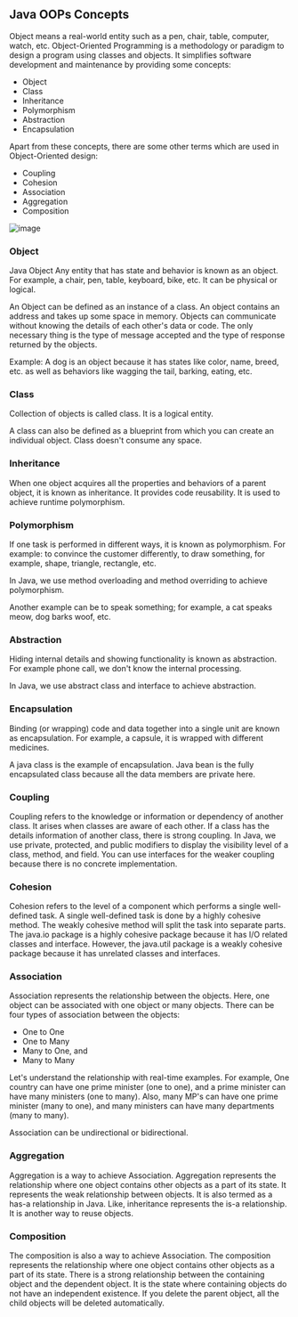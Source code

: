 ## Java OOPs Concepts

Object means a real-world entity such as a pen, chair, table, computer, watch, etc. Object-Oriented Programming is a
methodology or paradigm to design a program using classes and objects. It simplifies software development and
maintenance by providing some concepts:

- Object
- Class
- Inheritance
- Polymorphism
- Abstraction
- Encapsulation

Apart from these concepts, there are some other terms which are used in Object-Oriented design:

- Coupling
- Cohesion
- Association
- Aggregation
- Composition

![image](https://static.javatpoint.com/images/java-oops.png)

### Object

Java Object
Any entity that has state and behavior is known as an object. For example, a chair, pen, table, keyboard, bike, etc. It
can be physical or logical.

An Object can be defined as an instance of a class. An object contains an address and takes up some space in memory.
Objects can communicate without knowing the details of each other's data or code. The only necessary thing is the type
of message accepted and the type of response returned by the objects.

Example: A dog is an object because it has states like color, name, breed, etc. as well as behaviors like wagging the
tail, barking, eating, etc.

### Class

Collection of objects is called class. It is a logical entity.

A class can also be defined as a blueprint from which you can create an individual object. Class doesn't consume any
space.

### Inheritance

When one object acquires all the properties and behaviors of a parent object, it is known as inheritance. It provides
code reusability. It is used to achieve runtime polymorphism.

### Polymorphism

If one task is performed in different ways, it is known as polymorphism. For example: to convince the customer
differently, to draw something, for example, shape, triangle, rectangle, etc.

In Java, we use method overloading and method overriding to achieve polymorphism.

Another example can be to speak something; for example, a cat speaks meow, dog barks woof, etc.

### Abstraction

Hiding internal details and showing functionality is known as abstraction. For example phone call, we don't know the
internal processing.

In Java, we use abstract class and interface to achieve abstraction.

### Encapsulation

Binding (or wrapping) code and data together into a single unit are known as encapsulation. For example, a capsule, it
is wrapped with different medicines.

A java class is the example of encapsulation. Java bean is the fully encapsulated class because all the data members are
private here.

### Coupling

Coupling refers to the knowledge or information or dependency of another class. It arises when classes are aware of each
other. If a class has the details information of another class, there is strong coupling. In Java, we use private,
protected, and public modifiers to display the visibility level of a class, method, and field. You can use interfaces
for the weaker coupling because there is no concrete implementation.

### Cohesion

Cohesion refers to the level of a component which performs a single well-defined task. A single well-defined task is
done by a highly cohesive method. The weakly cohesive method will split the task into separate parts. The java.io
package is a highly cohesive package because it has I/O related classes and interface. However, the java.util package is
a weakly cohesive package because it has unrelated classes and interfaces.

### Association

Association represents the relationship between the objects. Here, one object can be associated with one object or many
objects. There can be four types of association between the objects:

- One to One
- One to Many
- Many to One, and
- Many to Many

Let's understand the relationship with real-time examples. For example, One country can have one prime minister (one to
one), and a prime minister can have many ministers (one to many). Also, many MP's can have one prime minister (many to
one), and many ministers can have many departments (many to many).

Association can be undirectional or bidirectional.

### Aggregation

Aggregation is a way to achieve Association. Aggregation represents the relationship where one object contains other
objects as a part of its state. It represents the weak relationship between objects. It is also termed as a has-a
relationship in Java. Like, inheritance represents the is-a relationship. It is another way to reuse objects.

### Composition

The composition is also a way to achieve Association. The composition represents the relationship where one object
contains other objects as a part of its state. There is a strong relationship between the containing object and the
dependent object. It is the state where containing objects do not have an independent existence. If you delete the
parent object, all the child objects will be deleted automatically.